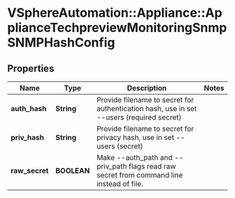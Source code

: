 # VSphereAutomation::Appliance::ApplianceTechpreviewMonitoringSnmpSNMPHashConfig

## Properties
Name | Type | Description | Notes
------------ | ------------- | ------------- | -------------
**auth_hash** | **String** | Provide filename to secret for authentication hash, use in set --users (required secret) | 
**priv_hash** | **String** | Provide filename to secret for privacy hash, use in set --users (secret) | 
**raw_secret** | **BOOLEAN** | Make --auth_path and --priv_path flags read raw secret from command line instead of file. | 


